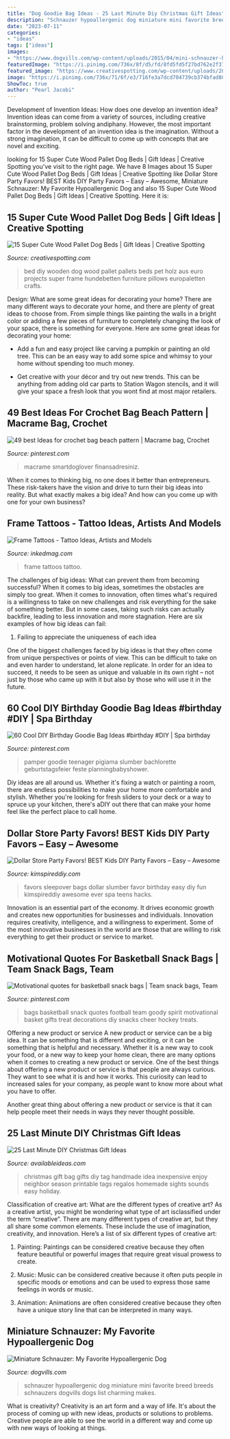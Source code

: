 ```yaml
---
title: "Dog Goodie Bag Ideas - 25 Last Minute Diy Christmas Gift Ideas"
description: "Schnauzer hypoallergenic dog miniature mini favorite breed breeds schnauzers dogvills dogs list charming makes"
date: "2023-07-11"
categories:
- "ideas"
tags: ["ideas"]
images:
- "https://www.dogvills.com/wp-content/uploads/2015/04/mini-schnauzer-hypoallergenic-dog.jpg"
featuredImage: "https://i.pinimg.com/736x/8f/d5/fd/8fd5fd5f27bd762e2f371e14c871f134--snack-bags-treat-bags.jpg"
featured_image: "https://www.creativespotting.com/wp-content/uploads/2013/05/pallet-wood-dog-bed-600x450.jpg"
image: "https://i.pinimg.com/736x/71/6f/e3/716fe3a7dcd704739cb374bfad80438e.jpg"
ShowToc: true
author: "Pearl Jacobi"
---
```



Development of Invention Ideas: How does one develop an invention idea?
Invention ideas can come from a variety of sources, including creative brainstorming, problem solving andiphany. However, the most important factor in the development of an invention idea is the imagination. Without a strong imagination, it can be difficult to come up with concepts that are novel and exciting.

	

		
looking for 15 Super Cute Wood Pallet Dog Beds | Gift Ideas | Creative Spotting you've visit to the right page. We have 8 Images about 15 Super Cute Wood Pallet Dog Beds | Gift Ideas | Creative Spotting like Dollar Store Party Favors! BEST Kids DIY Party Favors – Easy – Awesome, Miniature Schnauzer: My Favorite Hypoallergenic Dog and also 15 Super Cute Wood Pallet Dog Beds | Gift Ideas | Creative Spotting. Here it is:
		
    
## 15 Super Cute Wood Pallet Dog Beds | Gift Ideas | Creative Spotting

<img loading=lazy src="https://www.creativespotting.com/wp-content/uploads/2013/05/pallet-wood-dog-bed-600x450.jpg" onerror="this.onerror=null;this.src='https://tse3.mm.bing.net/th?id=OIP.6jPMyNccde0MayQ9aGrjrAHaFj&amp;pid=15.1';" alt="15 Super Cute Wood Pallet Dog Beds | Gift Ideas | Creative Spotting">

_Source: creativespotting.com_

>bed diy wooden dog wood pallet pallets beds pet holz aus euro projects super frame hundebetten furniture pillows europaletten crafts. 

	

Design: What are some great ideas for decorating your home?
There are many different ways to decorate your home, and there are plenty of great ideas to choose from. From simple things like painting the walls in a bright color or adding a few pieces of furniture to completely changing the look of your space, there is something for everyone. Here are some great ideas for decorating your home: 
- Add a fun and easy project like carving a pumpkin or painting an old tree. This can be an easy way to add some spice and whimsy to your home without spending too much money. 

- Get creative with your décor and try out new trends. This can be anything from adding old car parts to Station Wagon stencils, and it will give your space a fresh look that you wont find at most major retailers.

    
## 49 Best Ideas For Crochet Bag Beach Pattern | Macrame Bag, Crochet

<img loading=lazy src="https://i.pinimg.com/736x/71/6f/e3/716fe3a7dcd704739cb374bfad80438e.jpg" onerror="this.onerror=null;this.src='https://tse3.mm.bing.net/th?id=OIP.Wne0UZww9cqJBfFJ0j5IoAAAAA&amp;pid=15.1';" alt="49 best Ideas for crochet bag beach pattern | Macrame bag, Crochet">

_Source: pinterest.com_

>macrame smartdoglover finansadresiniz. 

	

When it comes to thinking big, no one does it better than entrepreneurs. These risk-takers have the vision and drive to turn their big ideas into reality. But what exactly makes a big idea? And how can you come up with one for your own business?

    
## Frame Tattoos - Tattoo Ideas, Artists And Models

<img loading=lazy src="https://www.inkedmag.com/.image/t_share/MTU5MDMzMTAxMTkwODk5MzQ5/framefeature.jpg" onerror="this.onerror=null;this.src='https://tse3.mm.bing.net/th?id=OIP.zcCl__QCGfzOckFTMofGPgHaHa&amp;pid=15.1';" alt="Frame Tattoos - Tattoo Ideas, Artists and Models">

_Source: inkedmag.com_

>frame tattoos tattoo. 

	

The challenges of big ideas: What can prevent them from becoming successful?
When it comes to big ideas, sometimes the obstacles are simply too great. When it comes to innovation, often times what's required is a willingness to take on new challenges and risk everything for the sake of something better. But in some cases, taking such risks can actually backfire, leading to less innovation and more stagnation. Here are six examples of how big ideas can fail:
1) Failing to appreciate the uniqueness of each idea

One of the biggest challenges faced by big ideas is that they often come from unique perspectives or points of view. This can be difficult to take on and even harder to understand, let alone replicate. In order for an idea to succeed, it needs to be seen as unique and valuable in its own right – not just by those who came up with it but also by those who will use it in the future.

    
## 60 Cool DIY Birthday Goodie Bag Ideas #birthday #DIY | Spa Birthday

<img loading=lazy src="https://i.pinimg.com/736x/2d/ca/b1/2dcab11f5d127e671ea02a6b5351ef09.jpg" onerror="this.onerror=null;this.src='https://tse1.mm.bing.net/th?id=OIP.OtVy0IE1mrmEHlAlzeEkoAHaKQ&amp;pid=15.1';" alt="60 Cool DIY Birthday Goodie Bag Ideas #birthday #DIY | Spa birthday">

_Source: pinterest.com_

>pamper goodie teenager pigiama slumber bachlorette geburtstagsfeier feste planningbabyshower. 

	

Diy ideas are all around us. Whether it's fixing a watch or painting a room, there are endless possibilities to make your home more comfortable and stylish. Whether you're looking for fresh sliders to your deck or a way to spruce up your kitchen, there's aDIY out there that can make your home feel like the perfect place to call home.

    
## Dollar Store Party Favors! BEST Kids DIY Party Favors – Easy – Awesome

<img loading=lazy src="https://kimspireddiy.com/wp-content/uploads/2020/01/party-favors-dollar-store-eyelashes-1-1.jpg" onerror="this.onerror=null;this.src='https://tse1.mm.bing.net/th?id=OIP.he3NaUmKcLQG_HaUE9TgzwHaJ4&amp;pid=15.1';" alt="Dollar Store Party Favors! BEST Kids DIY Party Favors – Easy – Awesome">

_Source: kimspireddiy.com_

>favors sleepover bags dollar slumber favor birthday easy diy fun kimspireddiy awesome ever spa teens hacks. 

	

Innovation is an essential part of the economy. It drives economic growth and creates new opportunities for businesses and individuals. Innovation requires creativity, intelligence, and a willingness to experiment. Some of the most innovative businesses in the world are those that are willing to risk everything to get their product or service to market.

    
## Motivational Quotes For Basketball Snack Bags | Team Snack Bags, Team

<img loading=lazy src="https://i.pinimg.com/736x/8f/d5/fd/8fd5fd5f27bd762e2f371e14c871f134--snack-bags-treat-bags.jpg" onerror="this.onerror=null;this.src='https://tse1.mm.bing.net/th?id=OIP.Y6TLmSuSfR1EnMr6TAgc-AHaJ3&amp;pid=15.1';" alt="Motivational quotes for basketball snack bags | Team snack bags, Team">

_Source: pinterest.com_

>bags basketball snack quotes football team goody spirit motivational basket gifts treat decorations diy snacks cheer hockey treats. 

	

Offering a new product or service
A new product or service can be a big idea. It can be something that is different and exciting, or it can be something that is helpful and necessary. Whether it is a new way to cook your food, or a new way to keep your home clean, there are many options when it comes to creating a new product or service. 
One of the best things about offering a new product or service is that people are always curious. They want to see what it is and how it works. This curiosity can lead to increased sales for your company, as people want to know more about what you have to offer. 

Another great thing about offering a new product or service is that it can help people meet their needs in ways they never thought possible.

    
## 25 Last Minute DIY Christmas Gift Ideas

<img loading=lazy src="http://www.availableideas.com/wp-content/uploads/2015/11/Christmas-Gift-Ideas-7.jpg" onerror="this.onerror=null;this.src='https://tse4.mm.bing.net/th?id=OIP.shA6tvp2tf_XpzW22xxGqAHaLH&amp;pid=15.1';" alt="25 Last Minute DIY Christmas Gift Ideas">

_Source: availableideas.com_

>christmas gift bag gifts diy tag handmade idea inexpensive enjoy neighbor season printable tags regalos homemade sights sounds easy holiday. 

	

Classification of creative art: What are the different types of creative art?
As a creative artist, you might be wondering what type of art isclassified under the term “creative”. There are many different types of creative art, but they all share some common elements. These include the use of imagination, creativity, and innovation. Here’s a list of six different types of creative art:
1. Painting: Paintings can be considered creative because they often feature beautiful or powerful images that require great visual prowess to create.

2. Music: Music can be considered creative because it often puts people in specific moods or emotions and can be used to express those same feelings in words or music.

3. Animation: Animations are often considered creative because they often have a unique story line that can be interpreted in many ways.


    
## Miniature Schnauzer: My Favorite Hypoallergenic Dog

<img loading=lazy src="https://www.dogvills.com/wp-content/uploads/2015/04/mini-schnauzer-hypoallergenic-dog.jpg" onerror="this.onerror=null;this.src='https://tse1.mm.bing.net/th?id=OIP.-5EXWvJVGDH_w5ckYN6QgAHaKX&amp;pid=15.1';" alt="Miniature Schnauzer: My Favorite Hypoallergenic Dog">

_Source: dogvills.com_

>schnauzer hypoallergenic dog miniature mini favorite breed breeds schnauzers dogvills dogs list charming makes. 

	

What is creativity?
Creativity is an art form and a way of life. It's about the process of coming up with new ideas, products or solutions to problems. Creative people are able to see the world in a different way and come up with new ways of looking at things.

